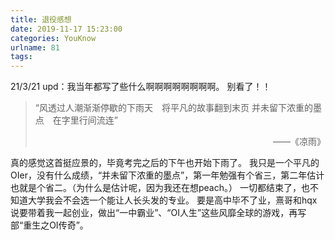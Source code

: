 ```yaml
---
title: 退役感想
date: 2019-11-17 15:23:00
categories: YouKnow
urlname: 81
tags:
---
```

<!--markdown-->
21/3/21 upd：我当年都写了些什么啊啊啊啊啊啊啊啊。
别看了！！
  
  








> “风透过人潮渐渐停歇的下雨天　将平凡的故事翻到末页
> 并未留下浓重的墨点　在字里行间流连”
> <div style="text-align: right">——《凉雨》</div> 
真的感觉这首挺应景的，毕竟考完之后的下午也开始下雨了。
我只是一个平凡的OIer，没有什么成绩，“并未留下浓重的墨点”，第一年勉强有个省三，第二年估计也就是个省二。（为什么是估计呢，因为我还在想peach。）
一切都结束了，也不知道大学我会不会选一个能让人长头发的专业。
要是高中毕不了业，熹哥和hqx说要带着我一起创业，做出“一中霸业”、“OI人生”这些风靡全球的游戏，再写部“重生之OI传奇”。